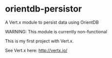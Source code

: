 # orientdb-persistor

A Vert.x module to persist data using OrientDB

WARNING: This module is currently non-functional

This is my first project with Vert.x.

See Vert.x here: http://vertx.io/